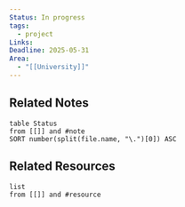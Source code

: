 ```yaml
---
Status: In progress
tags:
  - project
Links: 
Deadline: 2025-05-31
Area:
  - "[[University]]"
---
```

## Related Notes
```dataview
table Status
from [[]] and #note
SORT number(split(file.name, "\.")[0]) ASC
```
## Related Resources
```dataview
list
from [[]] and #resource
```
